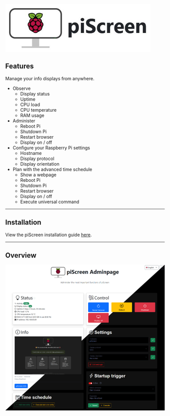 ![piScreen](https://raw.githubusercontent.com/Jet0JLH/piScreen/gh-pages/img/piScreenBanner.jpg)

## Features 

Manage your info displays from anywhere.

  * Observe
    * Display status
    * Uptime
    * CPU load
    * CPU temperature
    * RAM usage
  * Administer
    * Reboot Pi
    * Shutdown Pi
    * Restart browser
    * Display on / off
  * Configure your Raspberry Pi settings
    * Hostname
    * Display protocol
    * Display orientation
  * Plan with the advanced time schedule
    * Show a webpage
    * Reboot Pi
    * Shutdown Pi
    * Restart browser
    * Display on / off
    * Execute universal command

***

## Installation
View the piScreen installation guide [here](https://github.com/Jet0JLH/piScreen/wiki/Installation-guide).

***

## Overview
![piScreen](https://raw.githubusercontent.com/Jet0JLH/piScreen/gh-pages/img/piScreen_pageAdmin_v2.0.0.JPG)
